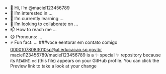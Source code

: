 - 👋 Hi, I’m @maciel123456789
- 👀 I’m interested in ...
- 🌱 I’m currently learning ...
- 💞️ I’m looking to collaborate on ...
- 📫 How to reach me ...
- 😄 Pronouns: ...
- ⚡ Fun fact: ...
  ###voce eentorar  em contato comigo
00001078083010sp@al.educacao.sp.gov.br
maciel123456789/maciel123456789 is a ✨ special ✨ repository because its `README.md` (this file) appears on your GitHub profile.
You can click the Preview link to take a look at your change
